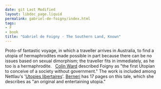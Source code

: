 ```yaml
---
date: git Last Modified
layout: libdoc_page.liquid
permalink: gabriel-de-foigny/index.html
tags:
- F
- book
title: "Gabriel de Foigny - The Southern Land, Known"
---
```


Proto-sf fantastic voyage, in which a traveller arrives in Australia, to find a  utopia of hermaphrodites made possible in part because there can be no issues  based on sexual dimorphism; the traveller fits in immediately, as he too is a  hermaphrodite.
  
 <a href="http://unesdoc.unesco.org/images/0008/000877/087746eo.pdf">Colin Ward</a>  described Foigny as "the first Utopian to conceive of a society without  government." The work is included among Nettlau's '<a href="biblio.htm#Nettlau">Utopies  libertaires</a>'. <a href="biblio.htm#Berneri">Berneri</a> has 17 pages on  this tale, which she describes as "an original and entertaining utopia."